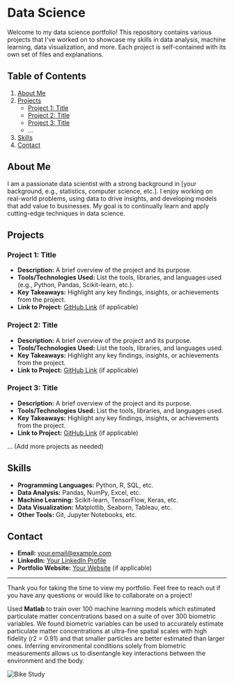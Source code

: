  # Data Science

Welcome to my data science portfolio! This repository contains various projects that I've worked on to showcase my skills in data analysis, machine learning, data visualization, and more. Each project is self-contained with its own set of files and explanations.

## Table of Contents

1. [About Me](#about-me)
2. [Projects](#projects)
   - [Project 1: Title](#project-1-title)
   - [Project 2: Title](#project-2-title)
   - [Project 3: Title](#project-3-title)
   - ...
3. [Skills](#skills)
4. [Contact](#contact)

## About Me

I am a passionate data scientist with a strong background in [your background, e.g., statistics, computer science, etc.]. I enjoy working on real-world problems, using data to drive insights, and developing models that add value to businesses. My goal is to continually learn and apply cutting-edge techniques in data science.

## Projects

### Project 1: Title
- **Description:** A brief overview of the project and its purpose.
- **Tools/Technologies Used:** List the tools, libraries, and languages used (e.g., Python, Pandas, Scikit-learn, etc.).
- **Key Takeaways:** Highlight any key findings, insights, or achievements from the project.
- **Link to Project:** [GitHub Link](#) (if applicable)

### Project 2: Title
- **Description:** A brief overview of the project and its purpose.
- **Tools/Technologies Used:** List the tools, libraries, and languages used.
- **Key Takeaways:** Highlight any key findings, insights, or achievements from the project.
- **Link to Project:** [GitHub Link](#) (if applicable)

### Project 3: Title
- **Description:** A brief overview of the project and its purpose.
- **Tools/Technologies Used:** List the tools, libraries, and languages used.
- **Key Takeaways:** Highlight any key findings, insights, or achievements from the project.
- **Link to Project:** [GitHub Link](#) (if applicable)

... (Add more projects as needed)

## Skills

- **Programming Languages:** Python, R, SQL, etc.
- **Data Analysis:** Pandas, NumPy, Excel, etc.
- **Machine Learning:** Scikit-learn, TensorFlow, Keras, etc.
- **Data Visualization:** Matplotlib, Seaborn, Tableau, etc.
- **Other Tools:** Git, Jupyter Notebooks, etc.

## Contact

- **Email:** your.email@example.com
- **LinkedIn:** [Your LinkedIn Profile](#)
- **Portfolio Website:** [Your Website](#) (if applicable)

---

Thank you for taking the time to view my portfolio. Feel free to reach out if you have any questions or would like to collaborate on a project!

Used **Matlab** to train over 100 machine learning models which estimated particulate matter concentrations based on a suite of over 300 biometric variables. We found biometric variables can be used to accurately estimate particulate matter concentrations at ultra-fine spatial scales with high fidelity (r2 = 0.91) and that smaller particles are better estimated than larger ones. Inferring environmental conditions solely from biometric measurements allows us to disentangle key interactions between the environment and the body.

![Bike Study](/assets/img/bike_study.jpeg)

